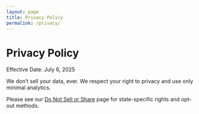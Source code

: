 ```yaml
---
layout: page
title: Privacy Policy
permalink: /privacy/
---
```


# Privacy Policy

Effective Date: July 6, 2025

We don’t sell your data, ever. We respect your right to privacy and use only minimal analytics.

Please see our [Do Not Sell or Share](/do-not-sell/) page for state-specific rights and opt-out methods.
